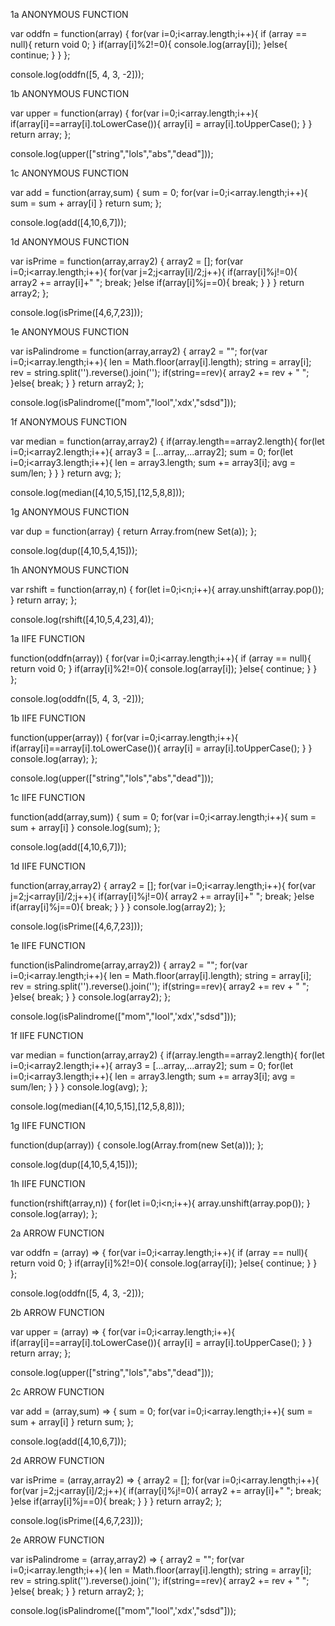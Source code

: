 1a ANONYMOUS FUNCTION

var oddfn = function(array) {
  for(var i=0;i<array.length;i++){
  if (array == null){ 
    return void 0;
  }
  if(array[i]%2!=0){
    console.log(array[i]);
  }else{
    continue;
  }
  }
};

console.log(oddfn([5, 4, 3, -2]));

1b ANONYMOUS FUNCTION

var upper = function(array) {
  for(var i=0;i<array.length;i++){
    if(array[i]==array[i].toLowerCase()){
      array[i] = array[i].toUpperCase();
    }
  }
  return array;
};

console.log(upper(["string","lols","abs","dead"]));

1c ANONYMOUS FUNCTION

var add = function(array,sum) {
  sum = 0;
  for(var i=0;i<array.length;i++){
    sum = sum + array[i]
  }
  return sum;
};

console.log(add([4,10,6,7]));

1d ANONYMOUS FUNCTION

var isPrime = function(array,array2) {
  array2 = [];
  for(var i=0;i<array.length;i++){
    for(var j=2;j<array[i]/2;j++){
      if(array[i]%j!=0){
        array2 += array[i]+" ";
        break;
      }else if(array[i]%j==0){
        break;
      }
    }
  }
  return array2;
};

console.log(isPrime([4,6,7,23]));

1e ANONYMOUS FUNCTION

var isPalindrome = function(array,array2) {
  array2 = "";
  for(var i=0;i<array.length;i++){
    len = Math.floor(array[i].length);
    string = array[i];
    rev = string.split('').reverse().join('');
    if(string==rev){
      array2 += rev + " ";
    }else{
      break;
    }
  }
  return array2;
};

console.log(isPalindrome(["mom","lool",'xdx',"sdsd"]));

1f ANONYMOUS FUNCTION

var median = function(array,array2) {
  if(array.length==array2.length){
    for(let i=0;i<array2.length;i++){
      array3 = [...array,...array2];
      sum = 0;
      for(let i=0;i<array3.length;i++){
        len = array3.length;
        sum += array3[i];
        avg = sum/len;
      }
    }
  }
  return avg;
};

console.log(median([4,10,5,15],[12,5,8,8]));

1g ANONYMOUS FUNCTION

var dup = function(array) {
  return Array.from(new Set(a));
};

console.log(dup([4,10,5,4,15]));

1h ANONYMOUS FUNCTION

var rshift = function(array,n) {
  for(let i=0;i<n;i++){
    array.unshift(array.pop());
  }
  return array;
};

console.log(rshift([4,10,5,4,23],4));

1a IIFE FUNCTION

function(oddfn(array)) {
  for(var i=0;i<array.length;i++){
  if (array == null){ 
    return void 0;
  }
  if(array[i]%2!=0){
    console.log(array[i]);
  }else{
    continue;
  }
  }
};

console.log(oddfn([5, 4, 3, -2]));

1b IIFE FUNCTION

function(upper(array)) {
  for(var i=0;i<array.length;i++){
    if(array[i]==array[i].toLowerCase()){
      array[i] = array[i].toUpperCase();
    }
  }
  console.log(array);
};

console.log(upper(["string","lols","abs","dead"]));

1c IIFE FUNCTION

function(add(array,sum)) {
  sum = 0;
  for(var i=0;i<array.length;i++){
    sum = sum + array[i]
  }
  console.log(sum);
};

console.log(add([4,10,6,7]));

1d IIFE FUNCTION

function(array,array2) {
  array2 = [];
  for(var i=0;i<array.length;i++){
    for(var j=2;j<array[i]/2;j++){
      if(array[i]%j!=0){
        array2 += array[i]+" ";
        break;
      }else if(array[i]%j==0){
        break;
      }
    }
  }
  console.log(array2);
};

console.log(isPrime([4,6,7,23]));

1e IIFE FUNCTION

function(isPalindrome(array,array2)) {
  array2 = "";
  for(var i=0;i<array.length;i++){
    len = Math.floor(array[i].length);
    string = array[i];
    rev = string.split('').reverse().join('');
    if(string==rev){
      array2 += rev + " ";
    }else{
      break;
    }
  }
  console.log(array2);
};

console.log(isPalindrome(["mom","lool",'xdx',"sdsd"]));

1f IIFE FUNCTION

var median = function(array,array2) {
  if(array.length==array2.length){
    for(let i=0;i<array2.length;i++){
      array3 = [...array,...array2];
      sum = 0;
      for(let i=0;i<array3.length;i++){
        len = array3.length;
        sum += array3[i];
        avg = sum/len;
      }
    }
  }
  console.log(avg);
};

console.log(median([4,10,5,15],[12,5,8,8]));

1g IIFE FUNCTION

function(dup(array)) {
  console.log(Array.from(new Set(a)));
};

console.log(dup([4,10,5,4,15]));

1h IIFE FUNCTION

function(rshift(array,n)) {
  for(let i=0;i<n;i++){
    array.unshift(array.pop());
  }
  console.log(array);
};


2a ARROW FUNCTION

var oddfn = (array) => {
  for(var i=0;i<array.length;i++){
  if (array == null){ 
    return void 0;
  }
  if(array[i]%2!=0){
    console.log(array[i]);
  }else{
    continue;
  }
  }
};

console.log(oddfn([5, 4, 3, -2]));

2b ARROW FUNCTION

var upper = (array) => {
  for(var i=0;i<array.length;i++){
    if(array[i]==array[i].toLowerCase()){
      array[i] = array[i].toUpperCase();
    }
  }
  return array;
};

console.log(upper(["string","lols","abs","dead"]));

2c ARROW FUNCTION

var add = (array,sum) => {
  sum = 0;
  for(var i=0;i<array.length;i++){
    sum = sum + array[i]
  }
  return sum;
};

console.log(add([4,10,6,7]));

2d ARROW FUNCTION

var isPrime = (array,array2) => {
  array2 = [];
  for(var i=0;i<array.length;i++){
    for(var j=2;j<array[i]/2;j++){
      if(array[i]%j!=0){
        array2 += array[i]+" ";
        break;
      }else if(array[i]%j==0){
        break;
      }
    }
  }
  return array2;
};

console.log(isPrime([4,6,7,23]));

2e ARROW FUNCTION

var isPalindrome = (array,array2) => {
  array2 = "";
  for(var i=0;i<array.length;i++){
    len = Math.floor(array[i].length);
    string = array[i];
    rev = string.split('').reverse().join('');
    if(string==rev){
      array2 += rev + " ";
    }else{
      break;
    }
  }
  return array2;
};

console.log(isPalindrome(["mom","lool",'xdx',"sdsd"]));
